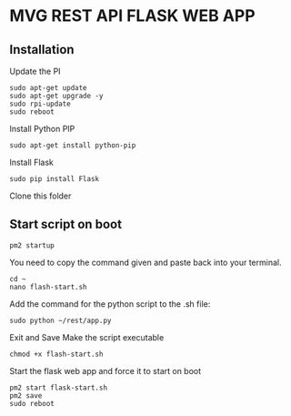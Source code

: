 # MVG REST API FLASK WEB APP

## Installation
Update the PI
```
sudo apt-get update
sudo apt-get upgrade -y
sudo rpi-update
sudo reboot
```
Install Python PIP
```
sudo apt-get install python-pip
```
Install Flask
```
sudo pip install Flask
```
Clone this folder

## Start script on boot
```
pm2 startup
```
You need to copy the command given and paste back into your terminal.
```
cd ~
nano flash-start.sh
```
Add the command for the python script to the .sh file:
```
sudo python ~/rest/app.py
```
Exit and Save
Make the script executable
```
chmod +x flash-start.sh
```
Start the flask web app and force it to start on boot
```
pm2 start flask-start.sh
pm2 save
sudo reboot
```